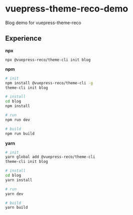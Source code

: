 # vuepress-theme-reco-demo

Blog demo for vuepress-theme-reco

## Experience

**npx**

```
npx @vuepress-reco/theme-cli init blog
```

**npm**

```bash
# init
npm install @vuepress-reco/theme-cli -g
theme-cli init blog

# install
cd blog
npm install

# run
npm run dev

# build
npm run build
```

**yarn**

```bash
# init
yarn global add @vuepress-reco/theme-cli
theme-cli init blog

# install
cd blog
yarn install

# run
yarn dev

# build
yarn build
```
